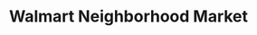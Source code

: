 ---
title: "Walmart Neighborhood Market"
url: /joplin/walmart-neighborhood-market-demott-drive/
shop: supermarket
---
